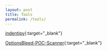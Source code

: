 ```yaml
---
layout: post
title: Tools
permalink: /tools/
---
```


[indentipy](https://br0k3nlab.com/identipy){:target="_blank"}

[OptionsBleed-POC-Scanner](https://br0k3nlab.com/OptionsBleed-POC-Scanner){:target="_blank"}
